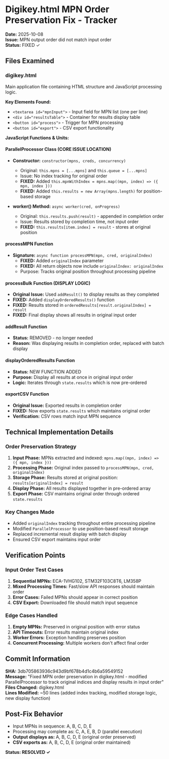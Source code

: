 # Digikey.html MPN Order Preservation Fix - Tracker

**Date:** 2025-10-08  
**Issue:** MPN output order did not match input order  
**Status:** FIXED ✓

## Files Examined

### digikey.html
Main application file containing HTML structure and JavaScript processing logic.

**Key Elements Found:**
- `<textarea id="mpnInput">` - Input field for MPN list (one per line)
- `<div id="resultsTable">` - Container for results display table
- `<button id="process">` - Trigger for MPN processing
- `<button id="export">` - CSV export functionality

**JavaScript Functions & Units:**

#### ParallelProcessor Class (CORE ISSUE LOCATION)
- **Constructor:** `constructor(mpns, creds, concurrency)`
  - Original: `this.mpns = [...mpns]` and `this.queue = [...mpns]`
  - Issue: No index tracking for original order
  - **FIXED:** Added `this.mpnWithIndex = mpns.map((mpn, index) => ({ mpn, index }))`
  - **FIXED:** Added `this.results = new Array(mpns.length)` for position-based storage

- **worker() Method:** `async worker(cred, onProgress)`
  - Original: `this.results.push(result)` - appended in completion order
  - Issue: Results stored by completion time, not input order
  - **FIXED:** `this.results[item.index] = result` - stores at original position

#### processMPN Function
- **Signature:** `async function processMPN(mpn, cred, originalIndex)`
  - **FIXED:** Added `originalIndex` parameter
  - **FIXED:** All return objects now include `originalIndex: originalIndex`
  - Purpose: Tracks original position throughout processing pipeline

#### processBulk Function (DISPLAY LOGIC)
- **Original Issue:** Used `addResult()` to display results as they completed
- **FIXED:** Added `displayOrderedResults()` function
- **FIXED:** Results stored in `orderedResults[result.originalIndex] = result`
- **FIXED:** Final display shows all results in original input order

#### addResult Function
- **Status:** REMOVED - no longer needed
- **Reason:** Was displaying results in completion order, replaced with batch display

#### displayOrderedResults Function
- **Status:** NEW FUNCTION ADDED
- **Purpose:** Display all results at once in original input order
- **Logic:** Iterates through `state.results` which is now pre-ordered

#### exportCSV Function
- **Original Issue:** Exported results in completion order
- **FIXED:** Now exports `state.results` which maintains original order
- **Verification:** CSV rows match input MPN sequence

## Technical Implementation Details

### Order Preservation Strategy
1. **Input Phase:** MPNs extracted and indexed: `mpns.map((mpn, index) => ({ mpn, index }))`
2. **Processing Phase:** Original index passed to `processMPN(mpn, cred, originalIndex)`
3. **Storage Phase:** Results stored at original position: `results[originalIndex] = result`
4. **Display Phase:** All results displayed together in pre-ordered array
5. **Export Phase:** CSV maintains original order through ordered `state.results`

### Key Changes Made
- Added `originalIndex` tracking throughout entire processing pipeline
- Modified `ParallelProcessor` to use position-based result storage
- Replaced incremental result display with batch display
- Ensured CSV export maintains input order

## Verification Points

### Input Order Test Cases
1. **Sequential MPNs:** ECA-1VHG102, STM32F103C8T6, LM358P
2. **Mixed Processing Times:** Fast/slow API responses should maintain order
3. **Error Cases:** Failed MPNs should appear in correct position
4. **CSV Export:** Downloaded file should match input sequence

### Edge Cases Handled
1. **Empty MPNs:** Preserved in original position with error status
2. **API Timeouts:** Error results maintain original index
3. **Worker Errors:** Exception handling preserves position
4. **Concurrent Processing:** Multiple workers don't affect final order

## Commit Information
**SHA:** 3db705863936c943d9bf678b4d1c4b6a59549152  
**Message:** "Fixed MPN order preservation in digikey.html - modified ParallelProcessor to track original indices and display results in input order"  
**Files Changed:** digikey.html  
**Lines Modified:** ~50 lines (added index tracking, modified storage logic, new display function)

## Post-Fix Behavior
- Input MPNs in sequence: A, B, C, D, E
- Processing may complete as: C, A, E, B, D (parallel execution)
- **Output displays as:** A, B, C, D, E (original order preserved)
- **CSV exports as:** A, B, C, D, E (original order maintained)

**Status: RESOLVED ✓**